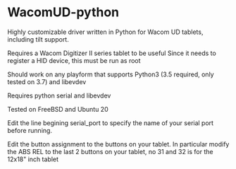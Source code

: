 # WacomUD-python
Highly customizable driver written in Python for Wacom UD tablets, including tilt support. 

Requires a Wacom Digitizer II series tablet to be useful
Since it needs to register a HID device, this must be run as root

Should work on any playform that supports Python3 (3.5 required, only tested on 3.7) and libevdev 

Requires python serial and libevdev 
 
 Tested on FreeBSD and Ubuntu 20

Edit the line begining serial_port to specify the name of your serial port before running.

Edit the button assignment to the buttons on your tablet. In particular modify the ABS REL to the last 2 buttons on your tablet, no 31 and 32 is for the 12x18" inch tablet 


